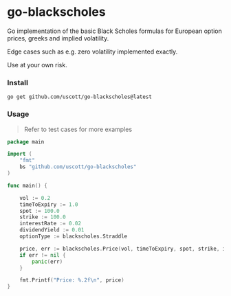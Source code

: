 # go-blackscholes

Go implementation of the basic Black Scholes formulas for European option prices, greeks and implied volatility.

Edge cases such as e.g. zero volatility implemented exactly.

Use at your own risk.

### Install
```shell
go get github.com/uscott/go-blackscholes@latest
```

### Usage

> Refer to test cases for more examples

```go
package main

import (
    "fmt"
    bs "github.com/uscott/go-blackscholes"
)

func main() {

    vol := 0.2
    timeToExpiry := 1.0
    spot := 100.0
    strike := 100.0
    interestRate := 0.02
    dividendYield := 0.01
    optionType := blackscholes.Straddle

    price, err := blackscholes.Price(vol, timeToExpiry, spot, strike, interestRate, dividendYield, optionType)
    if err != nil {
        panic(err)
    }

    fmt.Printf("Price: %.2f\n", price)
}
```
